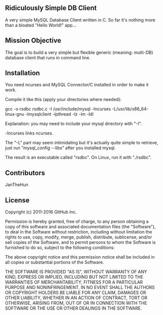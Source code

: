 ## Ridiculously Simple DB Client

A very simple MySQL Database Client written in C. So far it's nothing more than a bloated "Hello World!" app...

## Mission Objective

The goal is to build a very simple but flexible generic (meaning: multi-DB) database client that runs in command line.

## Installation

You need ncurses and MySQL Connector/C installed in order to make it work.

Compile it like this (apply your directories where needed):

gcc -o rsdbc rsdbc.c -I /usr/include/mysql -lncurses -L/usr/lib/x86_64-linux-gnu -lmysqlclient -lpthread -lz -lm -ldl

Explanation: you may need to include your mysql directory with "-I".

-lncurses links ncurses.

The "-L" part may seem intimidating but it's actually quite simple to retrieve, just run "mysql_config --libs" after you installed mysql.

The result is an executable called "rsdbc". On Linux, run it with "./rsdbc".

## Contributors

JanTheHun

## License

Copyright (c) 2011-2016 GitHub Inc.

Permission is hereby granted, free of charge, to any person obtaining
a copy of this software and associated documentation files (the
"Software"), to deal in the Software without restriction, including
without limitation the rights to use, copy, modify, merge, publish,
distribute, sublicense, and/or sell copies of the Software, and to
permit persons to whom the Software is furnished to do so, subject to
the following conditions:

The above copyright notice and this permission notice shall be
included in all copies or substantial portions of the Software.

THE SOFTWARE IS PROVIDED "AS IS", WITHOUT WARRANTY OF ANY KIND,
EXPRESS OR IMPLIED, INCLUDING BUT NOT LIMITED TO THE WARRANTIES OF
MERCHANTABILITY, FITNESS FOR A PARTICULAR PURPOSE AND
NONINFRINGEMENT. IN NO EVENT SHALL THE AUTHORS OR COPYRIGHT HOLDERS BE
LIABLE FOR ANY CLAIM, DAMAGES OR OTHER LIABILITY, WHETHER IN AN ACTION
OF CONTRACT, TORT OR OTHERWISE, ARISING FROM, OUT OF OR IN CONNECTION
WITH THE SOFTWARE OR THE USE OR OTHER DEALINGS IN THE SOFTWARE.

